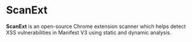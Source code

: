 # ScanExt
<b>ScanExt</b> is an open-source Chrome extension scanner which helps detect XSS vulnerabilities in Manifest V3 using static and dynamic analysis.
